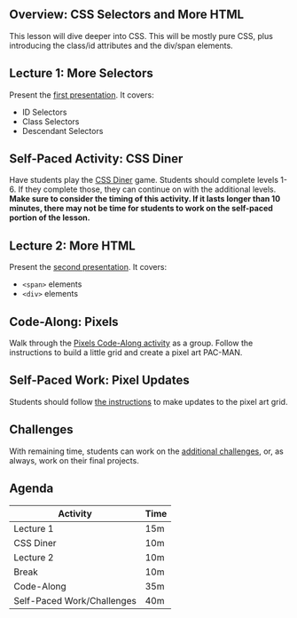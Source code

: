 ## Overview: CSS Selectors and More HTML
This lesson will dive deeper into CSS. This will be mostly pure CSS, plus introducing the class/id attributes and the div/span elements.

## Lecture 1: More Selectors
Present the [first presentation](MoreSelectors.pptx). It covers:

- ID Selectors
- Class Selectors
- Descendant Selectors

## Self-Paced Activity: CSS Diner
Have students play the [CSS Diner](https://flukeout.github.io/) game. Students should complete levels 1-6. If they complete those, they can continue on with the additional levels. **Make sure to consider the timing of this activity. If it lasts longer than 10 minutes, there may not be time for students to work on the self-paced portion of the lesson.**

## Lecture 2: More HTML
Present the [second presentation](MoreHtml.pptx). It covers:

- `<span>` elements
- `<div>` elements

## Code-Along: Pixels
Walk through the [Pixels Code-Along activity](PixelsCodeAlong.md) as a group. Follow the instructions to build a little grid and create a pixel art PAC-MAN.

## Self-Paced Work: Pixel Updates
Students should follow [the instructions](SelfPacedWork.md) to make updates to the pixel art grid.

## Challenges
With remaining time, students can work on the [additional challenges](Challenges.md), or, as always, work on their final projects.

## Agenda

| Activity | Time |
|-|-|
| Lecture 1 | 15m |
| CSS Diner | 10m |
| Lecture 2 | 10m |
| Break | 10m |
| Code-Along | 35m |
| Self-Paced Work/Challenges | 40m |
